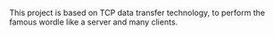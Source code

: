 This project is based on TCP data transfer technology, to perform the famous wordle like a server and many clients.
